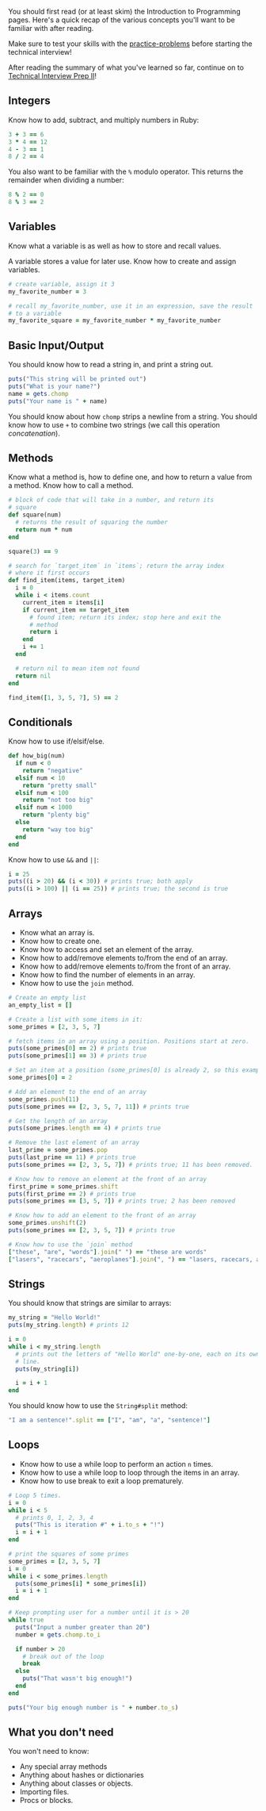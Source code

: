 You should first read (or at least skim) the Introduction to
Programming pages. Here's a quick recap of the various concepts you'll
want to be familiar with after reading.

Make sure to test your skills with the
[practice-problems][practice-problems] before starting the technical interview!

[practice-problems]: ../practice-problems

After reading the summary of what you've learned so far, continue on to
[Technical Interview Prep II][technical-interview-prep-2]!

[technical-interview-prep-2]: ../../coding-test-2

## Integers

Know how to add, subtract, and multiply numbers in Ruby:

```ruby
3 + 3 == 6
3 * 4 == 12
4 - 3 == 1
8 / 2 == 4
```

You also want to be familiar with the `%` modulo operator. This
returns the remainder when dividing a number:

```ruby
8 % 2 == 0
8 % 3 == 2
```

## Variables

Know what a variable is as well as how to store and recall values.

A variable stores a value for later use. Know how to create and
assign variables.

```ruby
# create variable, assign it 3
my_favorite_number = 3

# recall my_favorite_number, use it in an expression, save the result
# to a variable
my_favorite_square = my_favorite_number * my_favorite_number
```

## Basic Input/Output

You should know how to read a string in, and print a string out.

```ruby
puts("This string will be printed out")
puts("What is your name?")
name = gets.chomp
puts("Your name is " + name)
```

You should know about how `chomp` strips a newline from a string. You
should know how to use `+` to combine two strings (we call this
operation *concatenation*).

## Methods

Know what a method is, how to define one, and how to return a value
from a method. Know how to call a method.

```ruby
# block of code that will take in a number, and return its
# square
def square(num)
  # returns the result of squaring the number
  return num * num
end

square(3) == 9

# search for `target_item` in `items`; return the array index
# where it first occurs
def find_item(items, target_item)
  i = 0
  while i < items.count
    current_item = items[i]
    if current_item == target_item
      # found item; return its index; stop here and exit the
      # method
      return i
    end
    i += 1
  end

  # return nil to mean item not found
  return nil
end

find_item([1, 3, 5, 7], 5) == 2
```

## Conditionals

Know how to use if/elsif/else.

```ruby
def how_big(num)
  if num < 0
    return "negative"
  elsif num < 10
    return "pretty small"
  elsif num < 100
    return "not too big"
  elsif num < 1000
    return "plenty big"
  else
    return "way too big"
  end
end
```

Know how to use `&&` and `||`:

```ruby
i = 25
puts((i > 20) && (i < 30)) # prints true; both apply
puts((i > 100) || (i == 25)) # prints true; the second is true
```

## Arrays

* Know what an array is.
* Know how to create one.
* Know how to access and set an element of the array.
* Know how to add/remove elements to/from the end of an array.
* Know how to add/remove elements to/from the front of an array.
* Know how to find the number of elements in an array.
* Know how to use the `join` method.

```ruby
# Create an empty list
an_empty_list = []

# Create a list with some items in it:
some_primes = [2, 3, 5, 7]

# fetch items in an array using a position. Positions start at zero.
puts(some_primes[0] == 2) # prints true
puts(some_primes[1] == 3) # prints true

# Set an item at a position (some_primes[0] is already 2, so this example is redundant)
some_primes[0] = 2

# Add an element to the end of an array
some_primes.push(11)
puts(some_primes == [2, 3, 5, 7, 11]) # prints true

# Get the length of an array
puts(some_primes.length == 4) # prints true

# Remove the last element of an array
last_prime = some_primes.pop
puts(last_prime == 11) # prints true
puts(some_primes == [2, 3, 5, 7]) # prints true; 11 has been removed.

# Know how to remove an element at the front of an array
first_prime = some_primes.shift
puts(first_prime == 2) # prints true
puts(some_primes == [3, 5, 7]) # prints true; 2 has been removed

# Know how to add an element to the front of an array
some_primes.unshift(2)
puts(some_primes == [2, 3, 5, 7]) # prints true

# Know how to use the `join` method
["these", "are", "words"].join(" ") == "these are words"
["lasers", "racecars", "aeroplanes"].join(", ") == "lasers, racecars, aeroplanes"
```

## Strings

You should know that strings are similar to arrays:

```ruby
my_string = "Hello World!"
puts(my_string.length) # prints 12

i = 0
while i < my_string.length
  # prints out the letters of "Hello World" one-by-one, each on its own
  # line.
  puts(my_string[i])

  i = i + 1
end
```

You should know how to use the `String#split` method:

```ruby
"I am a sentence!".split == ["I", "am", "a", "sentence!"]
```

## Loops

* Know how to use a while loop to perform an action `n` times.
* Know how to use a while loop to loop through the items in an
  array.
* Know how to use break to exit a loop prematurely.

```ruby
# Loop 5 times.
i = 0
while i < 5
  # prints 0, 1, 2, 3, 4
  puts("This is iteration #" + i.to_s + "!")
  i = i + 1
end

# print the squares of some primes
some_primes = [2, 3, 5, 7]
i = 0
while i < some_primes.length
  puts(some_primes[i] * some_primes[i])
  i = i + 1
end

# Keep prompting user for a number until it is > 20
while true
  puts("Input a number greater than 20")
  number = gets.chomp.to_i

  if number > 20
    # break out of the loop
    break
  else
    puts("That wasn't big enough!")
  end
end

puts("Your big enough number is " + number.to_s)
```

## What you don't need

You won't need to know:

* Any special array methods
* Anything about hashes or dictionaries
* Anything about classes or objects.
* Importing files.
* Procs or blocks.
